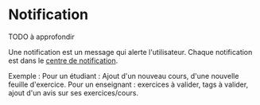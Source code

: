 #  Notification

TODO à approfondir

Une notification est un message qui alerte l'utilisateur.
Chaque notification est dans le [centre de notification](centredenotification.md).

Exemple :
Pour un étudiant : Ajout d'un nouveau cours, d'une nouvelle feuille d'exercice.
Pour un enseignant : exercices à valider, tags à valider, ajout d'un avis sur ses exercices/cours.

<!--- Author : Hugo Validator : name -->

